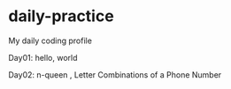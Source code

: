 # daily-practice

My daily coding profile

Day01: hello, world

Day02: n-queen , Letter Combinations of a Phone Number
